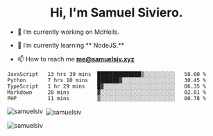<h1 align="center">Hi, I'm Samuel Siviero.</h1>

- 🔭 I’m currently working on McHells.

- 🌱 I’m currently learning ** NodeJS.**

- 📫 How to reach me **me@samuelsiv.xyz**


<!--START_SECTION:waka-->
```text
JavaScript   13 hrs 39 mins  ██████████████▒░░░░░░░░░░   58.00 % 
Python       7 hrs 10 mins   ███████▓░░░░░░░░░░░░░░░░░   30.45 % 
TypeScript   1 hr 29 mins    █▓░░░░░░░░░░░░░░░░░░░░░░░   06.35 % 
Markdown     28 mins         ▓░░░░░░░░░░░░░░░░░░░░░░░░   02.01 % 
PHP          11 mins         ▒░░░░░░░░░░░░░░░░░░░░░░░░   00.78 % 
```
<!--END_SECTION:waka-->

<p><img align="left" src="https://github-readme-stats.vercel.app/api/top-langs?username=samuelsiv&show_icons=true&locale=en&layout=compact&theme=radical" alt="samuelsiv" /></p>

<p>&nbsp;<img align="center" src="https://github-readme-stats.vercel.app/api?username=samuelsiv&show_icons=true&locale=en&theme=radical" alt="samuelsiv" /></p>
<p align="left"> <img src="https://komarev.com/ghpvc/?username=samuelsiv&label=Profile%20views&color=0e75b6&style=flat" alt="samuelsiv" /> </p>


